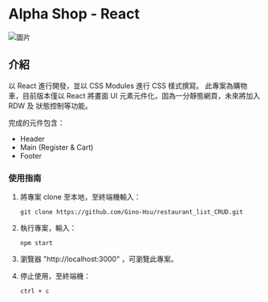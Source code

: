 # Alpha Shop - React

![圖片](https://user-images.githubusercontent.com/93201810/199679468-b8bfe642-00d6-47ea-88da-859935b2260f.png)

## 介紹

以 React 進行開發，並以 CSS Modules 進行 CSS 樣式撰寫。
此專案為購物車，目前版本僅以 React 將畫面 UI 元素元件化，固為一分靜態網頁，未來將加入 RDW 及 狀態控制等功能。

完成的元件包含：
- Header
- Main (Register & Cart)
- Footer

### 使用指南

1. 將專案 clone 至本地，至終端機輸入：
   ```
   git clone https://github.com/Gino-Hsu/restaurant_list_CRUD.git
   ```
 
2. 執行專案，輸入：
   ```
   npm start
   ```
   
3. 瀏覽器 "http://localhost:3000" ，可瀏覽此專案。

4. 停止使用，至終端機：
   ```
   ctrl + c
   ```

